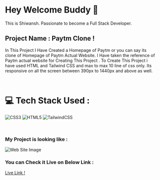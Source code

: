 # Hey Welcome Buddy 👋

This is Shiwansh. Passionate to become a Full Stack Developer.

## Project Name : **Paytm Clone !**

In This Project I Have Created a Homepage of Paytm or you can say its clone of Homepage of Paytm Actual Website. I Have taken the reference of Paytm actual website for Creating This Project . To Create This Project i have used HTML and Tailwind CSS and max to max 10 line of css only. Its responsive on all the screen between 390px to 1440px and above as well.

</br>

# 💻 Tech Stack Used :

![CSS3](https://img.shields.io/badge/css3-%231572B6.svg?style=for-the-badge&logo=css3&logoColor=white) ![HTML5](https://img.shields.io/badge/html5-%23E34F26.svg?style=for-the-badge&logo=html5&logoColor=white) ![TailwindCSS](https://img.shields.io/badge/tailwindcss-%2338B2AC.svg?style=for-the-badge&logo=tailwind-css&logoColor=white)

</br>

### My Project is looking like :

![Web Site Image](./Assets/screencapture-127-0-0-1-5500-index-html-2022-08-20-18_32_06.png)

### You can Check it Live on Below Link :

[Live Link !](https://paytm-new.netlify.app/)
